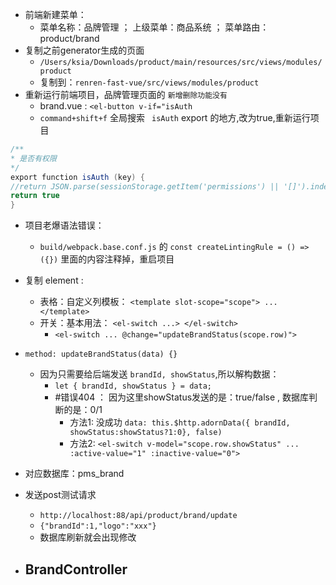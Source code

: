 - 前端新建菜单：
	- 菜单名称：品牌管理 ； 上级菜单：商品系统 ； 菜单路由：product/brand
- 复制之前generator生成的页面
	- `/Users/ksia/Downloads/product/main/resources/src/views/modules/product`
	- 复制到：`renren-fast-vue/src/views/modules/product`
- 重新运行前端项目，品牌管理页面的 `新增删除功能没有`
	- brand.vue : `<el-button v-if="isAuth`
	- `command+shift+f` 全局搜索 ` isAuth`  export 的地方,改为true,重新运行项目
```java
/**
* 是否有权限
*/
export function isAuth (key) {
//return JSON.parse(sessionStorage.getItem('permissions') || '[]').indexOf(key) !== -1 || false
return true
}
```
- 项目老爆语法错误：
	- `build/webpack.base.conf.js` 的 `const createLintingRule = () => ({})` 里面的内容注释掉，重启项目
- 复制 element : 
	- 表格：自定义列模板： `<template slot-scope="scope"> ...</template>`
	- 开关：基本用法： `<el-switch ...> </el-switch>`
		- `<el-switch ... @change="updateBrandStatus(scope.row)">`
- `method: updateBrandStatus(data) {}`
	- 因为只需要给后端发送 `brandId, showStatus`,所以解构数据：
		- `let { brandId, showStatus } = data;`
		-  #错误404 ： 因为这里showStatus发送的是：true/false , 数据库判断的是：0/1
			- 方法1: 没成功 `data: this.$http.adornData({ brandId, showStatus:showStatus?1:0}, false)`
			- 方法2: `<el-switch v-model="scope.row.showStatus" ... :active-value="1" :inactive-value="0">`

- 对应数据库：pms_brand
- 发送post测试请求
	- `http://localhost:88/api/product/brand/update`
	- `{"brandId":1,"logo":"xxx"}`
	- 数据库刷新就会出现修改
- BrandController
	- 